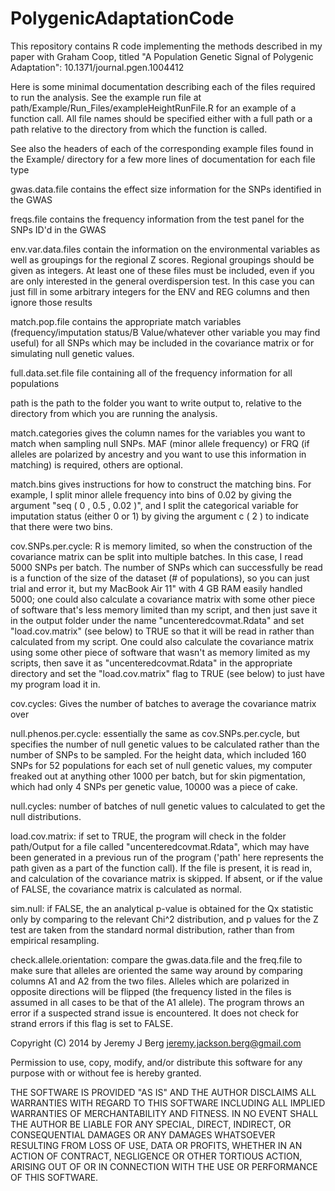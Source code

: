 PolygenicAdaptationCode
=======================
This repository contains R code implementing the methods described in my paper with Graham Coop, titled "A Population Genetic Signal of Polygenic Adaptation": 10.1371/journal.pgen.1004412


Here is some minimal documentation describing each of the files required to run the analysis. See the example run file at path/Example/Run_Files/exampleHeightRunFile.R for an example of a function call. All file names should be specified either with a full path or a path relative to the directory from which the function is called.

See also the headers of each of the corresponding example files found in the Example/ directory for a few more lines of documentation for each file type

gwas.data.file contains the effect size information for the SNPs identified in the GWAS

freqs.file contains the frequency information from the test panel for the SNPs ID'd in the GWAS

env.var.data.files contain the information on the environmental variables as well as groupings for the regional Z scores. Regional groupings should be given as integers. At least one of these files must be included, even if you are only interested in the general overdispersion test. In this case you can just fill in some arbitrary integers for the ENV and REG columns and then ignore those results

match.pop.file contains the appropriate match variables (frequency/imputation status/B Value/whatever other variable you may find useful) for all SNPs which may be included in the covariance matrix or for simulating null genetic values.

full.data.set.file file containing all of the frequency information for all populations

path is the path to the folder you want to write output to, relative to the directory from which you are running the analysis.

match.categories gives the column names for the variables you want to match when sampling null SNPs. MAF (minor allele frequency) or FRQ (if alleles are polarized by ancestry and you want to use this information in matching) is required, others are optional. 

match.bins gives instructions for how to construct the matching bins. For example, I split minor allele frequency into bins of 0.02 by giving the argument "seq ( 0 , 0.5 , 0.02 )", and I split the categorical variable for imputation status (either 0 or 1) by giving the argument c ( 2 ) to indicate that there were two bins.

cov.SNPs.per.cycle: R is memory limited, so when the construction of the covariance matrix can be split into multiple batches. In this case, I read 5000 SNPs per batch. The number of SNPs which can successfully be read is a function of the size of the dataset (# of populations), so you can just trial and error it, but my MacBook Air 11" with 4 GB RAM easily handled 5000; one could also calculate a covariance matrix with some other piece of software that's less memory limited than my script, and then just save it in the output folder under the name "uncenteredcovmat.Rdata" and set "load.cov.matrix" (see below) to TRUE so that it will be read in rather than calculated from my script. One could also calculate the covariance matrix using some other piece of software that wasn't as memory limited as my scripts, then save it as "uncenteredcovmat.Rdata" in the appropriate directory and set the "load.cov.matrix" flag to TRUE (see below) to just have my program load it in.

cov.cycles: Gives the number of batches to average the covariance matrix over

null.phenos.per.cycle: essentially the same as cov.SNPs.per.cycle, but specifies the number of null genetic values to be calculated rather than the number of SNPs to be sampled. For the height data, which included 160 SNPs for 52 populations for each set of null genetic values, my computer freaked out at anything other 1000 per batch, but for skin pigmentation, which had only 4 SNPs per genetic value, 10000 was a piece of cake.

null.cycles: number of batches of null genetic values to calculated to get the null distributions.

load.cov.matrix: if set to TRUE, the program will check in the folder path/Output for a file called "uncenteredcovmat.Rdata", which may have been generated in a previous run of the program ('path' here represents the path given as a part of the function call). If the file is present, it is read in, and calculation of the covariance matrix is skipped. If absent, or if the value of FALSE, the covariance matrix is calculated as normal. 

sim.null: if FALSE, the an analytical p-value is obtained for the Qx statistic only by comparing to the relevant Chi^2 distribution, and p values for the Z test are taken from the standard normal distribution, rather than from empirical resampling.

check.allele.orientation: compare the gwas.data.file and the freq.file to make sure that alleles are oriented the same way around by comparing columns A1 and A2 from the two files. Alleles which are polarized in opposite directions will be flipped (the frequency listed in the files is assumed in all cases to be that of the A1 allele). The program throws an error if a suspected strand issue is encountered. It does not check for strand errors if this flag is set to FALSE.



Copyright (C) 2014 by Jeremy J Berg <jeremy.jackson.berg@gmail.com>

Permission to use, copy, modify, and/or distribute this software for any purpose
with or without fee is hereby granted.

THE SOFTWARE IS PROVIDED "AS IS" AND THE AUTHOR DISCLAIMS ALL WARRANTIES WITH
REGARD TO THIS SOFTWARE INCLUDING ALL IMPLIED WARRANTIES OF MERCHANTABILITY AND
FITNESS. IN NO EVENT SHALL THE AUTHOR BE LIABLE FOR ANY SPECIAL, DIRECT,
INDIRECT, OR CONSEQUENTIAL DAMAGES OR ANY DAMAGES WHATSOEVER RESULTING FROM LOSS
OF USE, DATA OR PROFITS, WHETHER IN AN ACTION OF CONTRACT, NEGLIGENCE OR OTHER
TORTIOUS ACTION, ARISING OUT OF OR IN CONNECTION WITH THE USE OR PERFORMANCE OF
THIS SOFTWARE.

